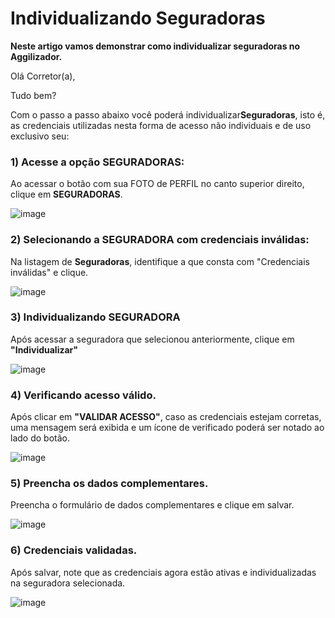 # Individualizando Seguradoras
**Neste artigo vamos demonstrar como individualizar seguradoras no Aggilizador.**

Olá Corretor(a),

Tudo bem?

Com o passo a passo abaixo você poderá individualizar**Seguradoras**, isto é, as credenciais utilizadas nesta forma de acesso não individuais e de uso exclusivo seu:

### 1) Acesse a opção SEGURADORAS:

Ao acessar o botão com sua FOTO de PERFIL no canto superior direito, clique em **SEGURADORAS**.

![image](https://github.com/user-attachments/assets/e511c00d-168b-490b-908c-898b07902d6e)

### 2) Selecionando a SEGURADORA com credenciais inválidas:

Na listagem de **Seguradoras**, identifique a que consta com "Credenciais inválidas" e clique.

![image](https://github.com/user-attachments/assets/00f4c274-55e9-474e-9d1f-2bf40fe6dc73)

### 3) Individualizando SEGURADORA

Após acessar a seguradora que selecionou anteriormente, clique em **"Individualizar"**

![image](https://github.com/user-attachments/assets/d9db92c1-ad36-442d-abd9-8a1f10493776)

### 4) Verificando acesso válido.

Após clicar em **"VALIDAR ACESSO"**, caso as credenciais estejam corretas, uma mensagem será exibida e um ícone de verificado poderá ser notado ao lado do botão.

![image](https://github.com/user-attachments/assets/f8d180e9-c9b4-4b97-83bb-7a64f52f6d53)

### 5) Preencha os dados complementares.

Preencha o formulário de dados complementares e clique em salvar.

![image](https://github.com/user-attachments/assets/f92e1fbc-a021-411e-8601-daf4e291158a)

### 6) Credenciais validadas.

Após salvar, note que as credenciais agora estão ativas e individualizadas na seguradora selecionada.

![image](https://github.com/user-attachments/assets/37b4e4ae-3ad2-47fe-a1c8-3f658e14f8dd)
